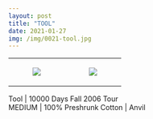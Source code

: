 ```yaml
---
layout: post
title: "TOOL"
date: 2021-01-27
img: /img/0021-tool.jpg
---
```




<table style="width:100%;"><tr><td style="vertical-align:top;">
      <figure class="tmblr-full" data-orig-height="2048" data-orig-width="1365" data-orig-src="https://concertshirts.netlify.app/shirts/0021/0021-01.jpg"><img src="https://64.media.tumblr.com/2224940706686356e585eff6d554d02a/efb651f2e1ffd707-57/s540x810/1bef0984fdef43515e25dc2108fe7ee63902a5c5.jpg" data-orig-height="2048" data-orig-width="1365" data-orig-src="https://concertshirts.netlify.app/shirts/0021/0021-01.jpg"/></figure></td>
    <td style="vertical-align:top;">
      <figure class="tmblr-full" data-orig-height="2048" data-orig-width="1365" data-orig-src="https://concertshirts.netlify.app/shirts/0021/0021-02.jpg"><img src="https://64.media.tumblr.com/4ba7b873eed36d94d8bd43ea4b4976a7/efb651f2e1ffd707-d3/s540x810/c9c8c8ea30628b0aa2b0053656a9ce5047f15b74.jpg" data-orig-height="2048" data-orig-width="1365" data-orig-src="https://concertshirts.netlify.app/shirts/0021/0021-02.jpg"/></figure></td>
  </tr></table><p>
  Tool | 10000 Days Fall 2006 Tour<br/>MEDIUM | 100% Preshrunk Cotton | Anvil
</p>
